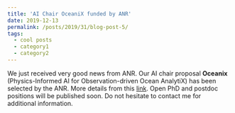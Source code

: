 ```yaml
---
title: 'AI Chair OceaniX funded by ANR'
date: 2019-12-13
permalink: /posts/2019/31/blog-post-5/
tags:
  - cool posts
  - category1
  - category2
---
```


We just received very good news from ANR. Our AI chair proposal **Oceanix** (Physics-Informed AI for Observation-driven Ocean AnalytiX) has been selected by the ANR. More details from this <a href="https://rfablet.github.io/projects/2019-melody">link</a>. Open PhD and postdoc positions will be published soon. Do not hesitate to contact me for additional information.

